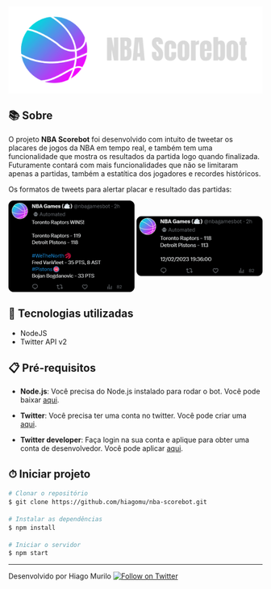 <div align="center">
    <img align="center" alt="scorebot logo" src="./public/scorebot-logo.png">
</div>
                    
## 📚 Sobre 

O projeto **NBA Scorebot** foi desenvolvido com intuito de tweetar os placares de jogos da NBA em tempo real, e também tem uma funcionalidade que mostra os resultados da partida logo quando finalizada. Futuramente contará com mais funcionalidades que não se limitaram apenas a partidas, também a estatítica dos jogadores e recordes históricos.
                    
Os formatos de tweets para alertar placar e resultado das partidas:
                    
<div align="center">
    <img align="center" alt="tweet models gamewin" src="./public/gamewin.png">
    <img align="center" alt="tweet models game" src="./public/game.png">
</div>

## 🚀 Tecnologias utilizadas

- NodeJS
- Twitter API v2

## 📋 Pré-requisitos

- **Node.js**: Você precisa do Node.js instalado para rodar o bot. Você pode baixar [aqui](https://nodejs.org/en/download).

- **Twitter**: Você precisa ter uma conta no twitter. Você pode criar uma [aqui](https://twitter.com/i/flow/signup).

- **Twitter developer**: Faça login na sua conta e aplique para obter uma conta de desenvolvedor. Você pode aplicar [aqui](https://developer.twitter.com/en/apply-for-access).

## ⏱ Iniciar projeto 

```bash
# Clonar o repositório
$ git clone https://github.com/hiagomu/nba-scorebot.git

# Instalar as dependências
$ npm install

# Iniciar o servidor
$ npm start

```
---
Desenvolvido por Hiago Murilo
[![Follow on Twitter](https://img.shields.io/twitter/follow/nbagamesbot?style=social)](https://twitter.com/nbagamesbot)
